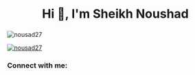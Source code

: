 <h1 align="center">Hi 👋, I'm Sheikh Noushad </h1>
<h3 align="center"></h3>

<p align="left"> <img src="https://komarev.com/ghpvc/?username=nousad27&label=Profile%20views&color=0e75b6&style=flat" alt="nousad27" /> </p>

<p align="left"> <a href="https://github.com/ryo-ma/github-profile-trophy"><img src="https://github-profile-trophy.vercel.app/?username=nousad27" alt="nousad27" /></a> </p>

<h3 align="left">Connect with me:</h3>
<p align="left">
</p>

